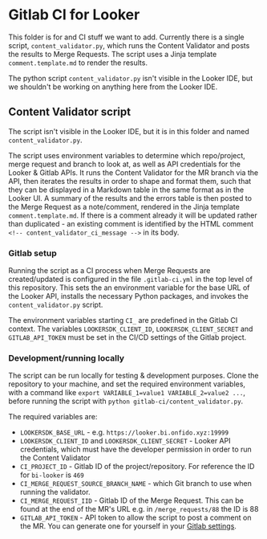 # **Gitlab CI for Looker**
This folder is for and CI stuff we want to add. Currently there is a single script, `content_validator.py`, which runs the Content Validator and posts the results to Merge Requests. The script uses a Jinja template `comment.template.md` to render the results.

The python script `content_validator.py` isn't visible in the Looker IDE, but we shouldn't be working on anything here from the Looker IDE.

## **Content Validator script**
The script isn't visible in the Looker IDE, but it is in this folder and named `content_validator.py`.

The script uses environment variables to determine which repo/project, merge request and branch to look at, as well as API credentials for the Looker & Gitlab APIs. It runs the Content Validator for the MR branch via the API, then iterates the results in order to shape and format them, such that they can be displayed in a Markdown table in the same format as in the Looker UI. A summary of the results and the errors table is then posted to the Merge Request as a note/comment, rendered in the Jinja template `comment.template.md`. If there is a comment already it will be updated rather than duplicated - an existing comment is identified by the HTML comment `<!-- content_validator_ci_message -->` in its body.

### **Gitlab setup**
Running the script as a CI process when Merge Requests are created/updated is configured in the file `.gitlab-ci.yml` in the top level of this repository. This sets the an environment variable for the base URL of the Looker API, installs the necessary Python packages, and invokes the `content_validator.py` script.

The environment variables starting `CI_` are predefined in the Gitlab CI context. The variables `LOOKERSDK_CLIENT_ID`, `LOOKERSDK_CLIENT_SECRET` and `GITLAB_API_TOKEN` must be set in the CI/CD settings of the Gitlab project.

### **Development/running locally**
The script can be run locally for testing & development purposes. Clone the repository to your machine, and set the required environment variables, with a command like `export VARIABLE_1=value1 VARIABLE_2=value2 ...`, before running the script with `python gitlab-ci/content_validator.py`.

The required variables are:

- `LOOKERSDK_BASE_URL` - e.g. `https://looker.bi.onfido.xyz:19999`
- `LOOKERSDK_CLIENT_ID` and `LOOKERSDK_CLIENT_SECRET` - Looker API credentials, which must have the developer permission in order to run the Content Validator
- `CI_PROJECT_ID` - Gitlab ID of the project/repository. For reference the ID for `bi-looker` is `469`
- `CI_MERGE_REQUEST_SOURCE_BRANCH_NAME` - which Git branch to use when running the validator.
- `CI_MERGE_REQUEST_IID` - Gitlab ID of the Merge Request. This can be found at the end of the MR's URL e.g. in  `/merge_requests/88` the ID is 88
- `GITLAB_API_TOKEN` - API token to allow the script to post a comment on the MR. You can generate one for yourself in your [Gitlab settings](https://gitlab.eu-west-1.mgmt.onfido.xyz/profile/personal_access_tokens).
